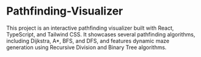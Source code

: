 # Pathfinding-Visualizer
This project is an interactive pathfinding visualizer built with React, TypeScript, and Tailwind CSS. It showcases several pathfinding algorithms, including Dijkstra, A*, BFS, and DFS, and features dynamic maze generation using Recursive Division and Binary Tree algorithms.
